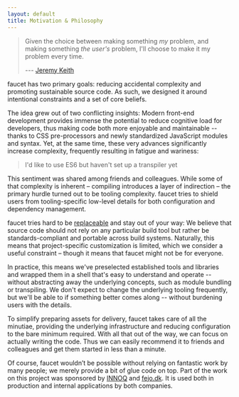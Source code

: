 ```yaml
---
layout: default
title: Motivation & Philosophy
---
```


> Given the choice between making something _my_ problem, and making something
> _the user's_ problem, I'll choose to make it my problem every time.
> 
> --- [Jeremy Keith](https://adactio.com/journal/7706)

faucet has two primary goals: reducing accidental complexity and promoting
sustainable source code. As such, we designed it around intentional constraints
and a set of core beliefs.

The idea grew out of two conflicting insights: Modern front-end development
provides immense the potential to reduce cognitive load for developers, thus making
code both more enjoyable and maintainable -- thanks to CSS pre-processors and
newly standardized JavaScript modules and syntax. Yet, at the same time, these
very advances significantly increase complexity, frequently resulting in fatigue
and wariness:

> I'd like to use ES6 but haven't set up a transpiler yet

This sentiment was shared among friends and colleagues. While some of that
complexity is inherent – compiling  introduces a layer of indirection – the
primary hurdle turned out to be tooling complexity. faucet tries to shield
users from tooling-specific low-level details for both configuration and
dependency management.

faucet tries hard to be
[replaceable](https://martinfowler.com/bliki/SacrificialArchitecture.html) and
stay out of your way: We believe that source code should not rely on any
particular build tool but rather be standards-compliant and portable across
build systems. Naturally, this means that project-specific customization is
limited, which we consider a useful constraint – though it means that faucet
might not be for everyone.

In practice, this means we've preselected established tools and libraries and
wrapped them in a shell that's easy to understand and operate -- without
abstracting away the underlying concepts, such as module bundling or
transpiling. We don't expect to change the underlying tooling frequently, but
we'll be able to if something better comes along -- without burdening users with
the details.

To simplify preparing assets for delivery, faucet takes care of all the
minutiae, providing the underlying infrastructure and reducing configuration to
the bare minimum required. With all that out of the way, we can focus on
actually writing the code. Thus we can easily recommend it to friends and
colleagues and get them started in less than a minute.

Of course, faucet wouldn’t be possible without relying on fantastic work by many
people; we merely provide a bit of glue code on top. Part of the work on this
project was sponsored by [INNOQ](https://www.innoq.com) and
[fejo.dk](https://www.fejo.dk). It is used both in production and internal
applications by both companies.
